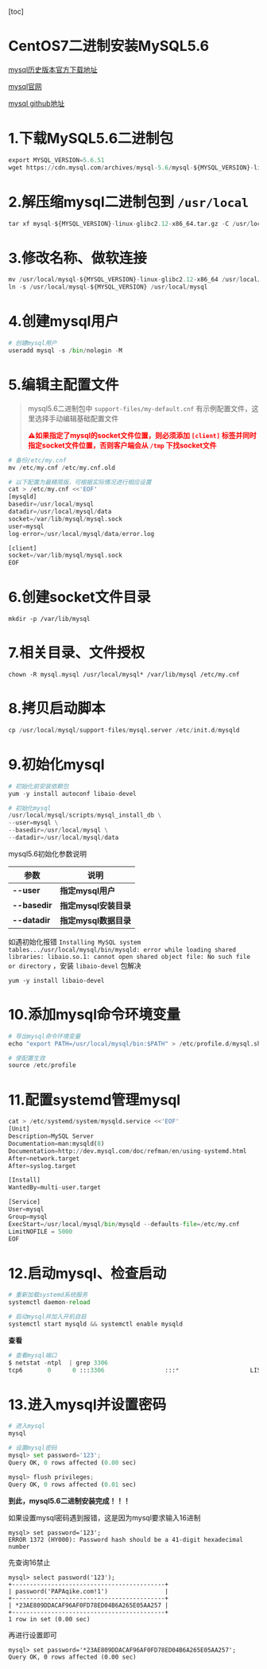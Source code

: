 [toc]



# CentOS7二进制安装MySQL5.6



[mysql历史版本官方下载地址](https://downloads.mysql.com/archives/community/)

[mysql官网](https://www.mysql.com/)

[mysql github地址](https://github.com/mysql)



# 1.下载MySQL5.6二进制包

```python
export MYSQL_VERSION=5.6.51
wget https://cdn.mysql.com/archives/mysql-5.6/mysql-${MYSQL_VERSION}-linux-glibc2.12-x86_64.tar.gz
```



# 2.解压缩mysql二进制包到 `/usr/local`

```python
tar xf mysql-${MYSQL_VERSION}-linux-glibc2.12-x86_64.tar.gz -C /usr/local
```



# 3.修改名称、做软连接

```python
mv /usr/local/mysql-${MYSQL_VERSION}-linux-glibc2.12-x86_64 /usr/local/mysql-${MYSQL_VERSION}
ln -s /usr/local/mysql-${MYSQL_VERSION} /usr/local/mysql
```



# 4.创建mysql用户

```python
# 创建mysql用户
useradd mysql -s /bin/nologin -M
```



# 5.编辑主配置文件

> mysql5.6二进制包中 `support-files/my-default.cnf`  有示例配置文件，这里选择手动编辑基础配置文件
>
> **<span style=color:red>⚠️如果指定了mysql的socket文件位置，则必须添加 `[client]` 标签并同时指定socket文件位置，否则客户端会从 `/tmp` 下找socket文件</span>**

```python
# 备份/etc/my.cnf
mv /etc/my.cnf /etc/my.cnf.old

# 以下配置为最精简版，可根据实际情况进行相应设置
cat > /etc/my.cnf <<'EOF'
[mysqld]
basedir=/usr/local/mysql
datadir=/usr/local/mysql/data
socket=/var/lib/mysql/mysql.sock
user=mysql
log-error=/usr/local/mysql/data/error.log

[client]
socket=/var/lib/mysql/mysql.sock
EOF
```



# 6.创建socket文件目录

```shell
mkdir -p /var/lib/mysql
```



# 7.相关目录、文件授权

```shell
chown -R mysql.mysql /usr/local/mysql* /var/lib/mysql /etc/my.cnf
```



# 8.拷贝启动脚本

```python
cp /usr/local/mysql/support-files/mysql.server /etc/init.d/mysqld
```



# 9.初始化mysql

```python
# 初始化前安装依赖包
yum -y install autoconf libaio-devel

# 初始化mysql
/usr/local/mysql/scripts/mysql_install_db \
--user=mysql \
--basedir=/usr/local/mysql \
--datadir=/usr/local/mysql/data
```



mysql5.6初始化参数说明

| **参数**      | **说明**              |
| ------------- | --------------------- |
| **--user**    | **指定mysql用户**     |
| **--basedir** | **指定mysql安装目录** |
| **--datadir** | **指定mysql数据目录** |



如遇初始化报错 `Installing MySQL system tables.../usr/local/mysql/bin/mysqld: error while loading shared libraries: libaio.so.1: cannot open shared object file: No such file or directory` ，安装 `libaio-devel` 包解决

```shell
yum -y install libaio-devel
```



# 10.添加mysql命令环境变量

```python
# 导出mysql命令环境变量
echo "export PATH=/usr/local/mysql/bin:$PATH" > /etc/profile.d/mysql.sh

# 使配置生效
source /etc/profile
```



# 11.配置systemd管理mysql

```python
cat > /etc/systemd/system/mysqld.service <<'EOF'
[Unit]
Description=MySQL Server
Documentation=man:mysqld(8)
Documentation=http://dev.mysql.com/doc/refman/en/using-systemd.html
After=network.target
After=syslog.target

[Install]
WantedBy=multi-user.target

[Service]
User=mysql
Group=mysql
ExecStart=/usr/local/mysql/bin/mysqld --defaults-file=/etc/my.cnf
LimitNOFILE = 5000
EOF
```



# 12.启动mysql、检查启动

```python
# 重新加载systemd系统服务
systemctl daemon-reload

# 启动mysql并加入开机自启
systemctl start mysqld && systemctl enable mysqld
```



**查看**

```python
# 查看mysql端口
$ netstat -ntpl  | grep 3306
tcp6       0      0 :::3306                 :::*                    LISTEN      31349/mysqld  
```



# 13.进入mysql并设置密码

```python
# 进入mysql
mysql

# 设置mysql密码
mysql> set password='123';
Query OK, 0 rows affected (0.00 sec)

mysql> flush privileges;
Query OK, 0 rows affected (0.01 sec)
```

**到此，mysql5.6二进制安装完成！！！**



如果设置mysql密码遇到报错，这是因为mysql要求输入16进制

```
mysql> set password='123';
ERROR 1372 (HY000): Password hash should be a 41-digit hexadecimal number
```



先查询16禁止

```shell
mysql> select password('123');
+-------------------------------------------+
| password('PAPAqike.com!1')                |
+-------------------------------------------+
| *23AE809DDACAF96AF0FD78ED04B6A265E05AA257 |
+-------------------------------------------+
1 row in set (0.00 sec)
```



再进行设置即可

```shell
mysql> set password='*23AE809DDACAF96AF0FD78ED04B6A265E05AA257';
Query OK, 0 rows affected (0.00 sec)
```





